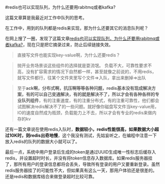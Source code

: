 #redis也可以实现队列，为什么还要用rabitmq或者kafka?

这篇文章算是我最近对工作中队列的思考。

在工作中，用到的队列都是redis来实现，那为什么还要其它的消息队列呢？

在网上搜了一圈，发现了这篇文章[redis也可以实现队列，为什么还要用rabitmq或者kafka?](https://segmentfault.com/q/1010000002904506)，现在只是把它摘录过来，防止后续链接失效。

> 直接写文件也能实现key-value啊，为什么还要redis？

>抛开业务场景谈这些组件的选择就是耍流氓。 负载不大，可靠性要求不高，没有扩容需求的情况下自然都一样，甚至就像之前说的，不用redis，就写文件都行，往某个文件夹里写个文件=>入队，拿出来删掉=>出队

>至于**ack啊，分布式啊，抗压啊等等各种问题，redis基本没有现成解决方案，有的可以自己变通解决，有的就是解决不了，所以才会有各种各样的专业队列组件**，有的注重速度，有的注重分布式，有的注重可靠性，他们都会试图解决redis解决不了的一些问题。就好像你磁盘写文件当key-value用，IO的速度自然成为瓶颈，负载能力上不去，所以才会有专业的redis来做内存的kv

还有一篇文章说在使用redis入队时，**数据较小，redis性能很高，如果数据大小超过10K时，则redis出奇地慢**，这个我没有测试，先姑妄听之，在编程中注意一下放入redis的队列的数据大小就可以了。

最后一点，系统中用户登录后生成的token是通过UUID生成唯一性标志后缓存入redis，并设置超时时长，并没有将token信息存入数据库。如果redis服务器挂了，那所有用户的登录信息都将会丢失，导致所有登录的用户又要重新登录。虽然redis服务器挂了的可能性不大，但如果真有这么一天，那用户体验还是很差的。还是redis和数据库结合来做登录超时比较可靠。